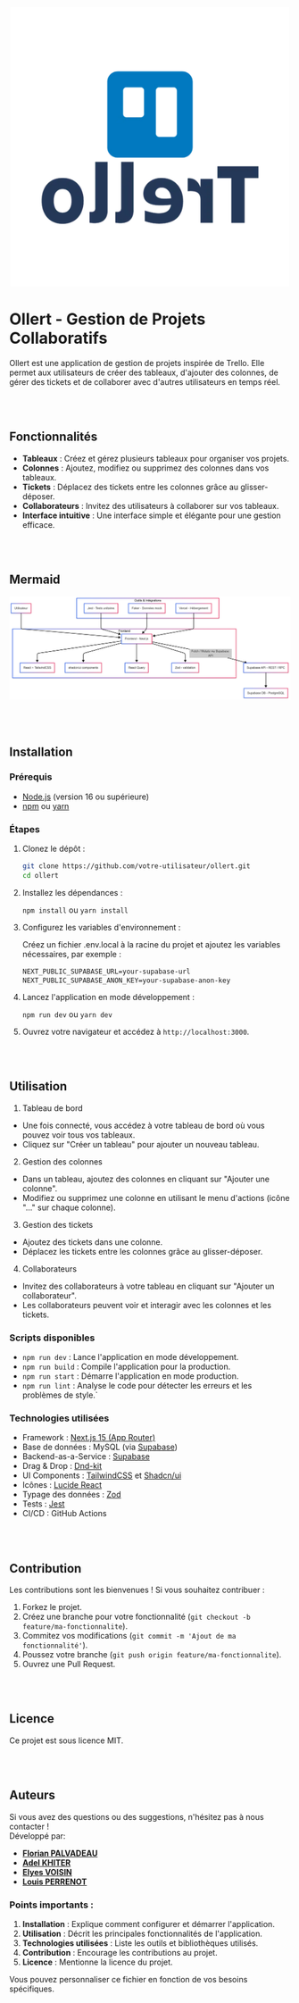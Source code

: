 <!-- Ollert logo -->

<p align="center">
<img src="./src/assets/OllertLogo.png" alt="logo" />
</p>

# Ollert - Gestion de Projets Collaboratifs

Ollert est une application de gestion de projets inspirée de Trello. Elle permet aux utilisateurs de créer des tableaux, d'ajouter des colonnes, de gérer des tickets et de collaborer avec d'autres utilisateurs en temps réel.

<br>
<br>

## Fonctionnalités

- **Tableaux** : Créez et gérez plusieurs tableaux pour organiser vos projets.
- **Colonnes** : Ajoutez, modifiez ou supprimez des colonnes dans vos tableaux.
- **Tickets** : Déplacez des tickets entre les colonnes grâce au glisser-déposer.
- **Collaborateurs** : Invitez des utilisateurs à collaborer sur vos tableaux.
- **Interface intuitive** : Une interface simple et élégante pour une gestion efficace.


<br>
<br>

## Mermaid

<p align="center">
    <img src="./src/assets/Mermaid.png" alt="mermaid" />
</p>


<br>
<br>

## Installation

### Prérequis

- [Node.js](https://nodejs.org/) (version 16 ou supérieure)
- [npm](https://www.npmjs.com/) ou [yarn](https://yarnpkg.com/)

### Étapes

1. Clonez le dépôt :

   ```bash
   git clone https://github.com/votre-utilisateur/ollert.git
   cd ollert
   ```
2. Installez les dépendances :

    `npm install`
    ou
    `yarn install`

3. Configurez les variables d'environnement :

    Créez un fichier .env.local à la racine du projet et ajoutez les variables nécessaires, par exemple :
    ```env
    NEXT_PUBLIC_SUPABASE_URL=your-supabase-url
    NEXT_PUBLIC_SUPABASE_ANON_KEY=your-supabase-anon-key
    ```

4. Lancez l'application en mode développement :

    `npm run dev`
    ou
    `yarn dev`

5. Ouvrez votre navigateur et accédez à `http://localhost:3000`.

<br>
<br>

## Utilisation

1. Tableau de bord

* Une fois connecté, vous accédez à votre tableau de bord où vous pouvez voir tous vos tableaux.
* Cliquez sur "Créer un tableau" pour ajouter un nouveau tableau.

2. Gestion des colonnes

* Dans un tableau, ajoutez des colonnes en cliquant sur "Ajouter une colonne".
* Modifiez ou supprimez une colonne en utilisant le menu d'actions (icône "..." sur chaque colonne).

3. Gestion des tickets

* Ajoutez des tickets dans une colonne.
* Déplacez les tickets entre les colonnes grâce au glisser-déposer.

4. Collaborateurs

* Invitez des collaborateurs à votre tableau en cliquant sur "Ajouter un collaborateur".
* Les collaborateurs peuvent voir et interagir avec les colonnes et les tickets.


### Scripts disponibles

* `npm run dev` : Lance l'application en mode développement.
* `npm run build` : Compile l'application pour la production.
* `npm run start` : Démarre l'application en mode production.
* `npm run lint` : Analyse le code pour détecter les erreurs et les problèmes de style.`


### Technologies utilisées

* Framework : [Next.js 15 (App Router)](https://nextjs.org)
* Base de données : MySQL (via [Supabase](https://supabase.com/))
* Backend-as-a-Service : [Supabase](https://supabase.com)
* Drag & Drop : [Dnd-kit](https://dndkit.com/)
* UI Components : [TailwindCSS](https://tailwindcss.com/) et [Shadcn/ui](https://ui.shadcn.com/)
* Icônes : [Lucide React](https://lucide.dev/)
* Typage des données : [Zod](https://zod.dev/)
* Tests : [Jest](https://jestjs.io/fr/)
* CI/CD : GitHub Actions

<br>
<br>

## Contribution
Les contributions sont les bienvenues ! Si vous souhaitez contribuer :

1. Forkez le projet.
2. Créez une branche pour votre fonctionnalité (`git checkout -b feature/ma-fonctionnalite`).
3. Commitez vos modifications (`git commit -m 'Ajout de ma fonctionnalité'`).
4. Poussez votre branche (`git push origin feature/ma-fonctionnalite`).
5. Ouvrez une Pull Request.


<br>
<br>

## Licence
Ce projet est sous licence MIT.


<br>
<br>

## Auteurs
Si vous avez des questions ou des suggestions, n'hésitez pas à nous contacter !<br>
Développé par: 

* <b>[Florian PALVADEAU](https://github.com/FlorianPALVADEAU)</b>
* <b>[Adel KHITER](https://github.com/adelktr)</b>
* <b>[Elyes VOISIN](https://github.com/elyesv)</b>
* <b>[Louis PERRENOT](https://github.com/louisperre)</b>



### Points importants :
1. **Installation** : Explique comment configurer et démarrer l'application.
2. **Utilisation** : Décrit les principales fonctionnalités de l'application.
3. **Technologies utilisées** : Liste les outils et bibliothèques utilisés.
4. **Contribution** : Encourage les contributions au projet.
5. **Licence** : Mentionne la licence du projet.

Vous pouvez personnaliser ce fichier en fonction de vos besoins spécifiques.